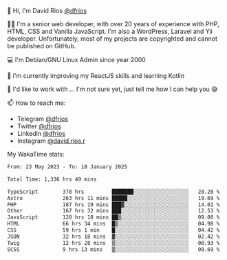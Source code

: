 👋 Hi, I'm David Rios [@dfrios](https://github.com/dfrios)

👨‍💻 I'm a senior web developer, with over 20 years of experience with PHP, HTML, CSS and Vanilla JavaScript. I'm also a WordPress, Laravel and Yii developer. Unfortunately, most of my projects are copyrighted and cannot be published on GitHub.

💻 I'm Debian/GNU Linux Admin since year 2000

🌱 I'm currently improving my ReactJS skills and learning Kotlin

💞️ I'd like to work with ... I'm not sure yet, just tell me how I can help you 😅


📫 How to reach me:
* Telegram [@dfrios](https://t.me/dfrios)
* Twitter [@dfrios](https://twitter.com/dfrios)
* Linkedin [@dfrios](https://linkedin.com/in/dfrios)
* Instagram [@david.rios.r](https://instagram.com/david.rios.r)



My WakaTime stats:
<!--START_SECTION:waka-->

```txt
From: 23 May 2023 - To: 18 January 2025

Total Time: 1,336 hrs 49 mins

TypeScript        378 hrs         ███████░░░░░░░░░░░░░░░░░░   28.28 %
Astro             263 hrs 11 mins █████░░░░░░░░░░░░░░░░░░░░   19.69 %
PHP               187 hrs 19 mins ███▓░░░░░░░░░░░░░░░░░░░░░   14.01 %
Other             167 hrs 32 mins ███░░░░░░░░░░░░░░░░░░░░░░   12.53 %
JavaScript        120 hrs 18 mins ██▒░░░░░░░░░░░░░░░░░░░░░░   09.00 %
HTML              66 hrs 34 mins  █▒░░░░░░░░░░░░░░░░░░░░░░░   04.98 %
CSS               59 hrs 1 min    █░░░░░░░░░░░░░░░░░░░░░░░░   04.42 %
JSON              32 hrs 18 mins  ▓░░░░░░░░░░░░░░░░░░░░░░░░   02.42 %
Twig              12 hrs 28 mins  ▒░░░░░░░░░░░░░░░░░░░░░░░░   00.93 %
SCSS              9 hrs 13 mins   ▒░░░░░░░░░░░░░░░░░░░░░░░░   00.69 %
```

<!--END_SECTION:waka-->
